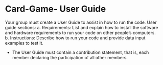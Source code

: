 # Card-Game- User Guide
Your group must create a User Guide to assist in how to run the code. User guide
sections:
a. Requirements: List and explain how to install the software and hardware
requirements to run your code on other people’s computers.
b. Instructions: Describe how to run your code and provide data input examples to test
it.
* The User Guide must contain a contribution statement, that is, each member
declaring the participation of all other members.
